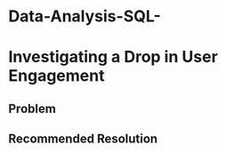# Data-Analysis-SQL-

<h1>Investigating a Drop in User Engagement</h1>

<h2>Problem</h2>

<h2>Recommended Resolution</h2>
